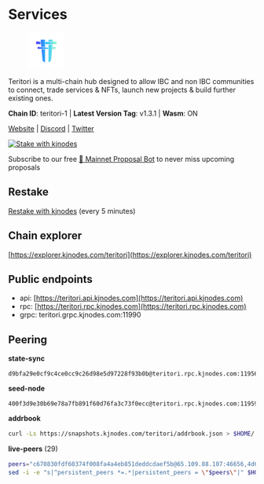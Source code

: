 # Services

<figure><img src="https://raw.githubusercontent.com/kj89/cosmos-images/main/logos/teritori.png" alt=""><figcaption></figcaption></figure>

Teritori is a multi-chain hub designed to allow IBC and non IBC communities  to connect, trade services & NFTs, launch new projects & build further existing ones.

**Chain ID**: teritori-1 | **Latest Version Tag**: v1.3.1 | **Wasm**: ON

[Website](https://teritori.com) | [Discord](https://discord.gg/teritori) | [Twitter](https://twitter.com/TeritoriNetwork)

[![Stake with kjnodes](https://i.ibb.co/cr44Q8j/button-stake-with-kjnodes.png)](https://restake.app/teritori/torivaloper184ln03hkpt75uhrrr26f66kvcqvf4yn4nc2xjm)

Subscribe to our free [🤖 Mainnet Proposal Bot](https://t.me/kjnodes_proposal_bot) to never miss upcoming proposals

## Restake

[Restake with kjnodes](https://restake.app/teritori/torivaloper184ln03hkpt75uhrrr26f66kvcqvf4yn4nc2xjm) (every 5 minutes)
## Chain explorer
[https://explorer.kjnodes.com/teritori](https://explorer.kjnodes.com/teritori)

## Public endpoints

* api: [https://teritori.api.kjnodes.com](https://teritori.api.kjnodes.com)
* rpc: [https://teritori.rpc.kjnodes.com](https://teritori.rpc.kjnodes.com)
* grpc: teritori.grpc.kjnodes.com:11990

## Peering

**state-sync**

```text
d9bfa29e0cf9c4ce0cc9c26d98e5d97228f93b0b@teritori.rpc.kjnodes.com:11956
```

**seed-node**

```text
400f3d9e30b69e78a7fb891f60d76fa3c73f0ecc@teritori.rpc.kjnodes.com:11959
```

**addrbook**
```bash
curl -Ls https://snapshots.kjnodes.com/teritori/addrbook.json > $HOME/.teritorid/config/addrbook.json
```

**live-peers** (29)
```bash
peers="c670830fdf60374f008fa4a4eb851deddcdaef5b@65.109.88.107:46656,4d6c820a7d426ad934a5e51f2e020836f0378919@116.202.143.91:26656,45f2d4f8ed2ef8d71a257cdeed27123f5fe3bef4@141.94.109.71:10356,106490318e51355bc6d72e7941a0080f8b8256b9@185.16.39.14:26656,d9bfa29e0cf9c4ce0cc9c26d98e5d97228f93b0b@65.109.88.38:19656,ebc272824924ea1a27ea3183dd0b9ba713494f83@95.214.52.139:27166,41caa4106f68977e3a5123e56f57934a2d34a1c1@185.16.38.210:27166,406fc7fe86ba396cb7fc8616c546f21a1d3c51cd@89.58.57.158:26656,8e1e342208f400bb10677617d4f08b31a3b48877@138.201.61.159:26656,6085c32b26fb1baa4b16b426f5d56f2fff81cfc7@135.181.165.246:26656,0b27217386756577e1eadf00c4169dc8f041e522@51.210.7.219:26656,3bd3a20d7c8a26a20927289a7a6bffecf71de53e@51.81.155.97:10856,d2247f7b919f0781c90ee61958d7044665a22d38@169.155.44.201:26656,17308ce7e097819743a01c0d30fedaa27e9f16a4@141.95.65.73:15956,e726816f42831689eab9378d5d577f1d06d25716@176.9.188.21:26656,623720576706fab7cf29e6a37aed39b9852d68f0@65.109.69.154:36656,2b4f46e601fb4ede2a0c98976337e3afdaa50dac@65.108.238.102:15956,e1b058e5cfa2b836ddaa496b10911da62dcf182e@138.201.8.248:26656,efe721a953196d8c5f2375b86dcd54285aec565c@51.158.231.48:26656,ca0d6b49b304c5f1c629809795f50440d5710b40@159.89.40.188:26656,ab03f6d2d469e0be5b7fd5cb7388c7feffc1deac@15.235.114.194:10656,28456ac1dded17760432c3f1d759c7d50ab6ed3e@51.250.83.54:26656,370bf5f5b9ce655403d05753c355798288c1f120@89.245.24.75:23356,bdc0136f16ef53e5df84957549c876693345bbd6@51.159.2.19:24493,63c28f10976800fd783930067d3d3a4eef358b28@173.215.85.171:20070,c124ce0b508e8b9ed1c5b6957f362225659b5343@169.155.168.57:26656,46b7ae20e3cc4264076a91c3601f3894a021a80d@65.108.6.45:36656,51eaf493facf36754411baa4f7b89355bd9cb3e7@195.201.63.87:42666,44b2bf9d970aece0531d3d939c5c546a7ac9201a@34.219.76.190:26656"
sed -i -e "s|^persistent_peers *=.*|persistent_peers = \"$peers\"|" $HOME/.teritorid/config/config.toml
```
